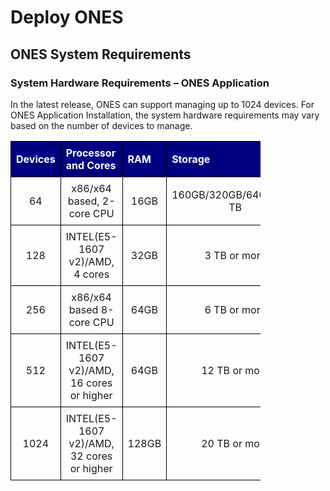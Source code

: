 # Deploy ONES
## ONES System Requirements

### System Hardware Requirements – ONES Application

In the latest release, ONES can support managing up to 1024 devices. For ONES Application Installation, the system hardware requirements may vary based on the number of devices to manage.


|Devices       |Processor and Cores                      |RAM         |Storage                |
|--------------|-----------------------------------------|------------|-----------------------|
|64            |x86/x64 based, 2-core CPU                |16GB        |160GB/320GB/640GB/1.2 TB|
|128           |INTEL(E5-1607 v2)/AMD, 4 cores           |32GB        |3 TB or more            |
|256           |x86/x64 based 8-core CPU                 |64GB        |6 TB or more            |
|512           |INTEL(E5-1607 v2)/AMD, 16 cores or higher|64GB        |12 TB or more           |
|1024          |INTEL(E5-1607 v2)/AMD, 32 cores or higher|128GB       |20 TB or more           |

<!-- markdownlint-disable MD033 -->
<style>
  table {
    border-collapse: collapse;
    table-layout: fixed;
    width: 400px;
  }
  th{
    border: 1px solid black;
    padding: 8px;
    text-align: left;
    color: white;
    background-color:  #000080;
    
  }

  td {
    border: 1px solid black;
    padding: 8px;
    text-align: center;
    vertical-align: middle;
    word-wrap: break-word;
  }
</style>



















